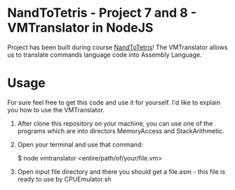 # NandToTetris - Project 7 and 8 - VMTranslator in NodeJS

Project has been built during course [NandToTetris](https://www.nand2tetris.org/)!
The VMTranslator allows us to translate commands language code into Assembly Language.

# Usage

For sure feel free to get this code and use it for yourself. I'd like to explain you how to use the VMTranslator.

1.  After clone this repository on your machine, you can use one of the programs which are into directors MemoryAccess and StackArithmetic.
2.  Open your terminal and use that command:

    $ node vmtranslator <entire/path/of/your/file.vm>

3.  Open input file directory and there you should get a file.asm - this file is ready to use by CPUEmulator.sh
